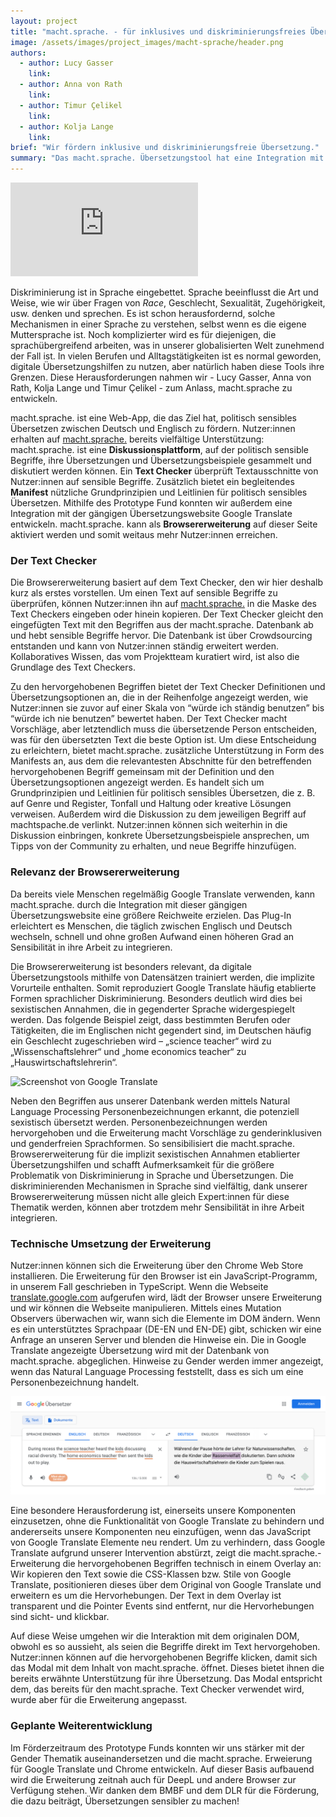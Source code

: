 ```yaml
---
layout: project
title: "macht.sprache. - für inklusives und diskriminierungsfreies Übersetzen"
image: /assets/images/project_images/macht-sprache/header.png
authors:
  - author: Lucy Gasser
    link: 
  - author: Anna von Rath
    link: 
  - author: Timur Çelikel
    link: 
  - author: Kolja Lange
    link: 
brief: "Wir fördern inklusive und diskriminierungsfreie Übersetzung."
summary: "Das macht.sprache. Übersetzungstool hat eine Integration mit Google Translate bekommen und unterstützt nun verstärkt gendersensibles Übersetzen."
---
```


<div class="iframe-container">
    <iframe src="https://www.youtube-nocookie.com/embed/dz-fKyZxAVo" frameborder="0" allow="accelerometer; autoplay; encrypted-media; gyroscope; picture-in-picture" allowfullscreen></iframe>
</div>

Diskriminierung ist in Sprache eingebettet. Sprache beeinflusst die Art und Weise, wie wir über Fragen von _Race_, Geschlecht, Sexualität, Zugehörigkeit, usw. denken und sprechen. Es ist schon herausfordernd, solche Mechanismen in einer Sprache zu verstehen, selbst wenn es die eigene Muttersprache ist. Noch komplizierter wird es für diejenigen, die sprachübergreifend arbeiten, was in unserer globalisierten Welt zunehmend der Fall ist. In vielen Berufen und Alltagstätigkeiten ist es normal geworden, digitale Übersetzungshilfen zu nutzen, aber natürlich haben diese Tools ihre Grenzen. Diese Herausforderungen nahmen wir - Lucy Gasser, Anna von Rath, Kolja Lange und Timur Çelikel - zum Anlass, macht.sprache zu entwickeln.

macht.sprache. ist eine Web-App, die das Ziel hat, politisch sensibles Übersetzen zwischen Deutsch und Englisch zu fördern. Nutzer:innen erhalten auf [macht.sprache.](https://www.machtsprache.de) bereits vielfältige Unterstützung: macht.sprache. ist eine **Diskussionsplattform**, auf der politisch sensible Begriffe, ihre Übersetzungen und Übersetzungsbeispiele gesammelt und diskutiert werden können. Ein **Text Checker** überprüft Textausschnitte von Nutzer:innen auf sensible Begriffe. Zusätzlich bietet ein begleitendes **Manifest** nützliche Grundprinzipien und Leitlinien für politisch sensibles Übersetzen. Mithilfe des Prototype Fund konnten wir außerdem eine Integration mit der gängigen Übersetzungswebsite Google Translate entwickeln. macht.sprache. kann als **Browsererweiterung** auf dieser Seite aktiviert werden und somit weitaus mehr Nutzer:innen erreichen.

### Der Text Checker

Die Browsererweiterung basiert auf dem Text Checker, den wir hier deshalb kurz als erstes vorstellen. Um einen Text auf sensible Begriffe zu überprüfen, können Nutzer:innen ihn auf [macht.sprache.](https://www.machtsprache.de) in die Maske des Text Checkers eingeben oder hinein kopieren. Der Text Checker gleicht den eingefügten Text mit den Begriffen aus der macht.sprache. Datenbank ab und hebt sensible Begriffe hervor. Die Datenbank ist über Crowdsourcing entstanden und kann von Nutzer:innen ständig erweitert werden. Kollaboratives Wissen, das vom Projektteam kuratiert wird, ist also die Grundlage des Text Checkers.

Zu den hervorgehobenen Begriffen bietet der Text Checker Definitionen und Übersetzungsoptionen an, die in der Reihenfolge angezeigt werden, wie Nutzer:innen sie zuvor auf einer Skala von “würde ich ständig benutzen” bis “würde ich nie benutzen” bewertet haben. Der Text Checker macht Vorschläge, aber letztendlich muss die übersetzende Person entscheiden, was für den übersetzten Text die beste Option ist. Um diese Entscheidung zu erleichtern, bietet macht.sprache. zusätzliche Unterstützung in Form des Manifests an, aus dem die relevantesten Abschnitte für den betreffenden hervorgehobenen Begriff gemeinsam mit der Definition und den Übersetzungsoptionen angezeigt werden. Es handelt sich um Grundprinzipien und Leitlinien für politisch sensibles Übersetzen, die z. B. auf Genre und Register, Tonfall und Haltung oder kreative Lösungen verweisen. Außerdem wird die Diskussion zu dem jeweiligen Begriff auf machtspache.de verlinkt. Nutzer:innen können sich weiterhin in die Diskussion einbringen, konkrete Übersetzungsbeispiele ansprechen, um Tipps von der Community zu erhalten, und neue Begriffe hinzufügen.

### Relevanz der Browsererweiterung

Da bereits viele Menschen regelmäßig Google Translate verwenden, kann macht.sprache. durch die Integration mit dieser gängigen Übersetzungswebsite eine größere Reichweite erzielen. Das Plug-In erleichtert es Menschen, die täglich zwischen Englisch und Deutsch wechseln, schnell und ohne großen Aufwand einen höheren Grad an Sensibilität in ihre Arbeit zu integrieren.

Die Browsererweiterung ist besonders relevant, da digitale Übersetzungstools mithilfe von Datensätzen trainiert werden, die implizite Vorurteile enthalten. Somit reproduziert Google Translate häufig etablierte Formen sprachlicher Diskriminierung. Besonders deutlich wird dies bei sexistischen Annahmen, die in gegenderter Sprache widergespiegelt werden. Das folgende Beispiel zeigt, dass bestimmten Berufen oder Tätigkeiten, die im Englischen nicht gegendert sind, im Deutschen häufig ein Geschlecht zugeschrieben wird – „science teacher“ wird zu „Wissenschaftslehrer“ und „home economics teacher“ zu „Hauswirtschaftslehrerin“.

![Screenshot von Google Translate](/assets/images/project_images/macht-sprache/screenshot-google-translate.png)

Neben den Begriffen aus unserer Datenbank werden mittels Natural Language Processing Personenbezeichnungen erkannt, die potenziell sexistisch übersetzt werden. Personenbezeichnungen werden hervorgehoben und die Erweiterung macht Vorschläge zu genderinklusiven und genderfreien Sprachformen. So sensibilisiert die macht.sprache. Browsererweiterung für die implizit sexistischen Annahmen etablierter Übersetzungshilfen und schafft Aufmerksamkeit für die größere Problematik von Diskriminierung in Sprache und Übersetzungen. Die diskriminierenden Mechanismen in Sprache sind vielfältig, dank unserer Browsererweiterung müssen nicht alle gleich Expert:innen für diese Thematik werden, können aber trotzdem mehr Sensibilität in ihre Arbeit integrieren.

### Technische Umsetzung der Erweiterung

Nutzer:innen können sich die Erweiterung über den Chrome Web Store installieren. Die Erweiterung für den Browser ist ein JavaScript-Programm, in unserem Fall geschrieben in TypeScript. Wenn die Webseite [translate.google.com](https://translate.google.com) aufgerufen wird, lädt der Browser unsere Erweiterung und wir können die Webseite manipulieren. Mittels eines Mutation Observers überwachen wir, wann sich die Elemente im DOM ändern. Wenn es ein unterstütztes Sprachpaar (DE-EN und EN-DE) gibt, schicken wir eine Anfrage an unseren Server und blenden die Hinweise ein. Die in Google Translate angezeigte Übersetzung wird mit der Datenbank von macht.sprache. abgeglichen. Hinweise zu Gender werden immer angezeigt, wenn das Natural Language Processing feststellt, dass es sich um eine Personenbezeichnung handelt.

![Screenshot der Browsererweiterung](/assets/images/project_images/macht-sprache/screenshot-erweiterung.png)

Eine besondere Herausforderung ist, einerseits unsere Komponenten einzusetzen, ohne die Funktionalität von Google Translate zu behindern und andererseits unsere Komponenten neu einzufügen, wenn das JavaScript von Google Translate Elemente neu rendert. Um zu verhindern, dass Google Translate aufgrund unserer Intervention abstürzt, zeigt die macht.sprache.-Erweiterung die hervorgehobenen Begriffen technisch in einem Overlay an: Wir kopieren den Text sowie die CSS-Klassen bzw. Stile von Google Translate, positionieren dieses über dem Original von Google Translate und erweitern es um die Hervorhebungen. Der Text in dem Overlay ist transparent und die Pointer Events sind entfernt, nur die Hervorhebungen sind sicht- und klickbar.

Auf diese Weise umgehen wir die Interaktion mit dem originalen DOM, obwohl es so aussieht, als seien die Begriffe direkt im Text hervorgehoben. Nutzer:innen können auf die hervorgehobenen Begriffe klicken, damit sich das Modal mit dem Inhalt von macht.sprache. öffnet. Dieses bietet ihnen die bereits erwähnte Unterstützung für ihre Übersetzung. Das Modal entspricht dem, das bereits für den macht.sprache. Text Checker verwendet wird, wurde aber für die Erweiterung angepasst.

### Geplante Weiterentwicklung

Im Förderzeitraum des Prototype Funds konnten wir uns stärker mit der Gender Thematik auseinandersetzen und die macht.sprache. Erweierung für Google Translate und Chrome entwickeln. Auf dieser Basis aufbauend wird die Erweiterung zeitnah auch für DeepL und andere Browser zur Verfügung stehen. 
Wir danken dem BMBF und dem DLR für die Förderung, die dazu beiträgt, Übersetzungen sensibler zu machen!
